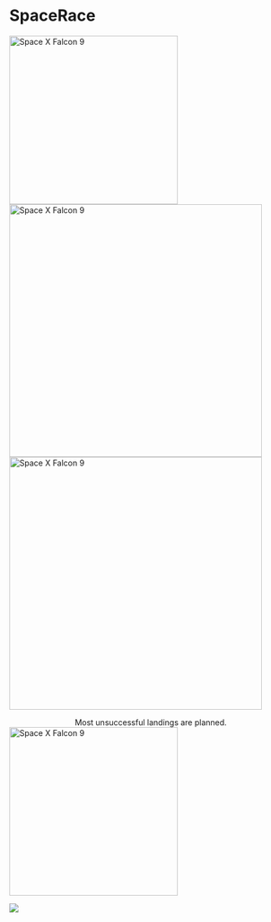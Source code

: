 # SpaceRace
<div style="float: float: left; margin-left: 1em, margin-right: 1em">
    <img class="Space X Falcon 9 First Stage Landing" src="https://inblob.com/uploads/imagens/the-history-of-spacex.jpg"  width="300" alt="Space X Falcon 9">
</div>    

<div style="float: float: left; margin-left: 1em, margin-right: 1em">
    <img class="Space X Falcon 9" src="https://media0.giphy.com/media/3o7aDfk8UmiioXaeoo/giphy.gif?cid=ecf05e47s8vqpyibz34q54kbc2ecc22xuy864cro6mxkabkz&rid=giphy.gif&ct=g" width="450" alt="Space X Falcon 9">
</div>

<div style="float: float: left; margin-left: 1em, margin-right: 1em">
    <img class="Space X Falcon 9 First Stage Landing" src="https://i.giphy.com/media/xT39CRup15MdJgjLy0/giphy.webp"  width="450" alt="Space X Falcon 9">
    <p><center>Most unsuccessful landings are planned.<br>
</div>

<div style="float: float: left; margin-left: 1em, margin-right: 1em">
    <img class="Space X Falcon 9" src="https://upload.wikimedia.org/wikipedia/commons/d/df/Iridium-1_Launch_%2832312419215%29.jpg" width="300" alt="Space X Falcon 9">
</div>

![](https://cf-courses-data.s3.us.cloud-object-storage.appdomain.cloud/IBMDeveloperSkillsNetwork-DS0701EN-SkillsNetwork/api/Images/landing\_1.gif)
